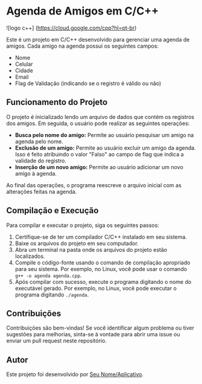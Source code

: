 #  Agenda de Amigos em C/C++ 
  ![logo c++] (https://cloud.google.com/cpp?hl=pt-br)

Este é um projeto em C/C++ desenvolvido para gerenciar uma agenda de amigos. Cada amigo na agenda possui os seguintes campos:

- Nome
- Celular
- Cidade
- Email
- Flag de Validação (indicando se o registro é válido ou não)

## Funcionamento do Projeto

O projeto é inicializado lendo um arquivo de dados que contém os registros dos amigos. Em seguida, o usuário pode realizar as seguintes operações:

- **Busca pelo nome do amigo:** Permite ao usuário pesquisar um amigo na agenda pelo nome.
- **Exclusão de um amigo:** Permite ao usuário excluir um amigo da agenda. Isso é feito atribuindo o valor "Falso" ao campo de flag que indica a validade do registro.
- **Inserção de um novo amigo:** Permite ao usuário adicionar um novo amigo à agenda.

Ao final das operações, o programa reescreve o arquivo inicial com as alterações feitas na agenda.

## Compilação e Execução

Para compilar e executar o projeto, siga os seguintes passos:

1. Certifique-se de ter um compilador C/C++ instalado em seu sistema.
2. Baixe os arquivos do projeto em seu computador.
3. Abra um terminal na pasta onde os arquivos do projeto estão localizados.
4. Compile o código-fonte usando o comando de compilação apropriado para seu sistema. Por exemplo, no Linux, você pode usar o comando `g++ -o agenda agenda.cpp`.
5. Após compilar com sucesso, execute o programa digitando o nome do executável gerado. Por exemplo, no Linux, você pode executar o programa digitando `./agenda`.

## Contribuições

Contribuições são bem-vindas! Se você identificar algum problema ou tiver sugestões para melhorias, sinta-se à vontade para abrir uma issue ou enviar um pull request neste repositório.

## Autor

Este projeto foi desenvolvido por [Seu Nome/Aplicativo](https://github.com/seu-usuario).


